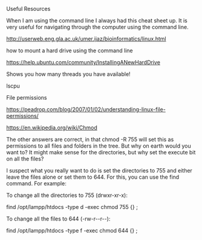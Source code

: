 Useful Resources

When I am using the command line I always had this cheat sheet up. It is very useful for navigating through the computer using the command line.

http://userweb.eng.gla.ac.uk/umer.ijaz/bioinformatics/linux.html


how to mount a hard drive using the command line

https://help.ubuntu.com/community/InstallingANewHardDrive


Shows you how many threads you have available! 

lscpu


File permissions 

https://peadrop.com/blog/2007/01/02/understanding-linux-file-permissions/

https://en.wikipedia.org/wiki/Chmod

The other answers are correct, in that chmod -R 755 will set this as permissions to all files and folders in the tree. But why on earth would you want to? It might make sense for the directories, but why set the execute bit on all the files?

I suspect what you really want to do is set the directories to 755 and either leave the files alone or set them to 644. For this, you can use the find command. For example:

To change all the directories to 755 (drwxr-xr-x):

find /opt/lampp/htdocs -type d -exec chmod 755 {} \;

To change all the files to 644 (-rw-r--r--):

find /opt/lampp/htdocs -type f -exec chmod 644 {} \;


